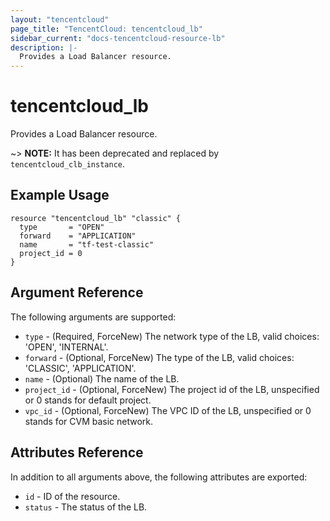 ```yaml
---
layout: "tencentcloud"
page_title: "TencentCloud: tencentcloud_lb"
sidebar_current: "docs-tencentcloud-resource-lb"
description: |-
  Provides a Load Balancer resource.
---
```


# tencentcloud_lb

Provides a Load Balancer resource.

~> **NOTE:** It has been deprecated and replaced by `tencentcloud_clb_instance`.

## Example Usage

```hcl
resource "tencentcloud_lb" "classic" {
  type       = "OPEN"
  forward    = "APPLICATION"
  name       = "tf-test-classic"
  project_id = 0
}
```

## Argument Reference

The following arguments are supported:

* `type` - (Required, ForceNew) The network type of the LB, valid choices: 'OPEN', 'INTERNAL'.
* `forward` - (Optional, ForceNew) The type of the LB, valid choices: 'CLASSIC', 'APPLICATION'.
* `name` - (Optional) The name of the LB.
* `project_id` - (Optional, ForceNew) The project id of the LB, unspecified or 0 stands for default project.
* `vpc_id` - (Optional, ForceNew) The VPC ID of the LB, unspecified or 0 stands for CVM basic network.

## Attributes Reference

In addition to all arguments above, the following attributes are exported:

* `id` - ID of the resource.
* `status` - The status of the LB.


